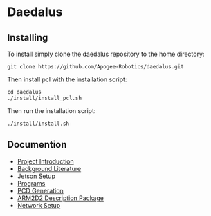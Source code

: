 # Daedalus

## Installing
To install simply clone the daedalus repository to the home directory:

```
git clone https://github.com/Apogee-Robotics/daedalus.git
```
Then install pcl with the installation script:

```
cd daedalus
./install/install_pcl.sh
```

Then run the installation script:

```
./install/install.sh
```

## Documention
- [Project Introduction](./docs/introduction.md)
- [Background Literature](./docs/literature.md)
- [Jetson Setup](./docs/jetson_setup.md)
- [Programs](./docs/programs.md)
- [PCD Generation](./docs/pcd_generation.md)
- [ARM2D2 Description Package](./arm2d2_description/README.md)
- [Network Setup](./docs/network_setup.md)

